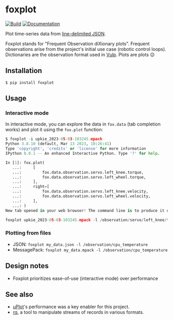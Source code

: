 # foxplot

[![Build](https://img.shields.io/github/actions/workflow/status/stephane-caron/foxplot/CI.yml?branch=main)](https://github.com/stephane-caron/foxplot/actions)
[![Documentation](https://img.shields.io/github/actions/workflow/status/stephane-caron/foxplot/docs.yml?branch=main&label=docs)](https://stephane-caron.github.io/foxplot/)

Plot time-series data from [line-delimited JSON](https://en.wikipedia.org/wiki/JSON_streaming#Line-delimited_JSON).

Foxplot stands for "Frequent Observation diXionary plots". Frequent observations arise from the project's initial use case (robotic control loops). Dictionaries are the observation format used in [Vulp](https://github.com/tasts-robots/vulp). Plots are plots :wink:

## Installation

```console
$ pip install foxplot
```

## Usage

### Interactive mode

In interactive mode, you can explore the data in ``fox.data`` (tab completion works) and plot it using the ``fox.plot`` function:

```python
$ foxplot -i upkie_2023-05-03-103245.mpack
Python 3.8.10 (default, Mar 13 2023, 10:26:41)
Type 'copyright', 'credits' or 'license' for more information
IPython 8.0.1 -- An enhanced Interactive Python. Type '?' for help.

In [1]: fox.plot(
   ...:     [
   ...:         fox.data.observation.servo.left_knee.torque,
   ...:         fox.data.observation.servo.left_wheel.torque,
   ...:     ],
   ...:     right=[
   ...:         fox.data.observation.servo.left_knee.velocity,
   ...:         fox.data.observation.servo.left_wheel.velocity,
   ...:     ],
   ...: )
New tab opened in your web browser! The command line is to produce it directly is:

foxplot upkie_2023-05-03-103245.mpack -l /observation/servo/left_knee/torque /observation/servo/left_wheel/torque -r /observation/servo/left_knee/velocity /observation/servo/left_wheel/velocity
```

### Plotting from files

- JSON: ``foxplot my_data.json -l /observation/cpu_temperature``
- MessagePack: ``foxplot my_data.mpack -l /observation/cpu_temperature``

## Design notes

* Foxplot prioritizes ease-of-use (interactive mode) over performance

## See also

* [µPlot](https://github.com/leeoniya/uPlot)'s performance was a key enabler for this project.
* [rq](https://github.com/dflemstr/rq/), a tool to manipulate streams of records in various formats.
